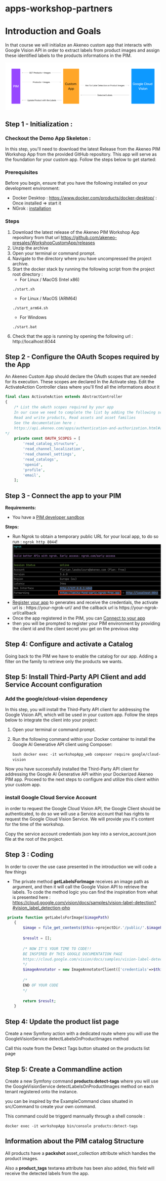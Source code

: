 # apps-workshop-partners

# Introduction and Goals
In that course we will initialize an Akeneo custom app that interacts with Google Vision API 
in order to extract labels from product images and assign these identified labels to the products informations in the PIM.

![diagram.png](diagram.png)


## Step 1 - Initialization : 

### Checkout the Demo App Skeleton :
In this step, you'll need to download the latest Release from the Akeneo PIM Workshop App from the provided GitHub repository. 
This app will serve as the foundation for your custom app.
Follow the steps below to get started:

### Prerequisites

Before you begin, ensure that you have the following installed on your development environment:

* Docker Desktop : https://www.docker.com/products/docker-desktop/ : Once installed  => start it
* NGrok : [installation](https://ngrok.com/download)

### Steps
1. Download the latest release of the Akeneo PIM Workshop App repository from that url https://github.com/akeneo-presales/WorkshopCustomApp/releases
2. Unzip the archive
3. Open your terminal or command prompt.
4. Navigate to the directory where you have uncompressed the project archive.
5. Start the docker stack by running the following script from the project root directory :
    - For Linux / MacOS (Intel x86)
    ```
    ./start.sh
    ```
    - For Linux / MacOS (ARM64)
    ```
    ./start_arm64.sh
    ```
   - For Windows
    ```
    ./start.bat
    ```
6. Check that the app is running by opening the following url : http://localhost:8044

## Step 2 - Configure the OAuth Scopes required by the App

An Akeneo Custom App should declare the OAuth scopes that are needed for its execution.
These scopes are declared In the Activate step.
Edit the ActivateAction Controller class where you'll find all the informations about it

````php
final class ActivateAction extends AbstractController
{
    /* List the oAuth scopes required by your app
    In our case we need to complete the list by adding the following scopes :
    Read and write products, Read assets and asset families
    See the documentation here :
    https://api.akeneo.com/apps/authentication-and-authorization.html#available-authorization-scopes
*/
    private const OAUTH_SCOPES = [
        'read_catalog_structure',
        'read_channel_localization',
        'read_channel_settings',
        'read_catalogs',
        'openid',
        'profile',
        'email',
    ];

````

## Step 3 - Connect the app to your PIM

**Requirements:**
- You have a [PIM developer sandbox](https://api.akeneo.com/apps/overview.html#app-developer-starter-kit)

**Steps:**
- Run Ngrok to obtain a temporary public URL for your local app, to do so run : ``ngrok http 8044``!
![ngrok.png](ngrok.png)
- [Register your app](https://api.akeneo.com/tutorials/how-to-get-your-app-token.html#step-3-declare-your-local-app-as-a-custom-app-in-your-sandbox-to-generate-credentials) to generates and receive the credentials, the activate url is : https://your-ngrok-url/ and the callback url is https://your-ngrok-url/callback
- Once the app registered in the PIM, you can [Connect to your app](https://api.akeneo.com/tutorials/how-to-get-your-app-token.html#step-4-run-your-local-app)
- then you will be prompted to register your PIM environment by providing the client id and the client secret you get on the previous step

## Step 4: Configure and activate a Catalog

Going back to the PIM we have to enable the catalog for our app.
Adding a filter on the family to retrieve only the products we wants.

## Step 5: Install Third-Party API Client and add Service Account configuration

### Add the google/cloud-vision dependency

In this step, you will install the Third-Party API client for addressing the Google Vision API, which will be used in your custom app. 
Follow the steps below to integrate the client into your project:

1. Open your terminal or command prompt.
2. Run the following command within your Docker container to install the Google AI Generative API client using Composer:

    ``bash
    docker exec -it workshopApp_web composer require google/cloud-vision
    ``

Now you have successfully installed the Third-Party API client for addressing the Google AI Generative API within your Dockerized Akeneo PIM app. Proceed to the next steps to configure and utilize this client within your custom app.

### install Google Cloud Service Account
in order to request the Google Cloud Vision API, the Google Client should be authenticated, 
to do so we will use a Service account that has rights to request the Google Cloud Vision Service.
We will provide you it's content for the time of the workshop.

Copy the service account credentials json key into a service_account.json file at the root of the project.


## Step 3 : Coding

In order to cover the use case presented in the introduction we will code a few things
* The private method **getLabelsForImage** receives an image path as argument, and then it will call the Google Vision API to retrieve the labels.
To code the method logic you can find the inspiration from what is presented here : https://cloud.google.com/vision/docs/samples/vision-label-detection?#vision_label_detection-php

````php
 private function getLabelsForImage($imagePath)
    {
        $image = file_get_contents($this->projectDir.'/public/'.$imagePath);

        $result = [];

        /* NOW IT'S YOUR TIME TO CODE!!
        BE INSPIRED BY THIS GOOGLE DOCUMENTATION PAGE
        https://cloud.google.com/vision/docs/samples/vision-label-detection
        */
        $imageAnnotator = new ImageAnnotatorClient(['credentials'=>$this->projectDir.'/service_account.json']);

        /*
        END OF YOUR CODE
        */

        return $result;
    }
````

## Step 4: Update the product list page

Create a new Symfony action with a dedicated route where you will use the GoogleVisionService detectLabelsOnProductImages method 

Call this route from the Detect Tags button situated on the products list page


## Step 5: Create a Commandline action

Create a new Symfony command **products:detect-tags** where you will use the GoogleVisionService detectLabelsOnProductImages method on each tenant registered onto the instance.

you can be inspired by the ExampleCommand class situated in src/Command to create your own command.

This command could be triggerd mannually through a shell console :

`docker exec -it workshopApp bin/console products:detect-tags`

## Information about the PIM catalog Structure

All products have a **packshot** asset_collection attribute which handles the product images.

Also a **product_tags** textarea attribute has been also added, this field will receive the detected labels from the app.
